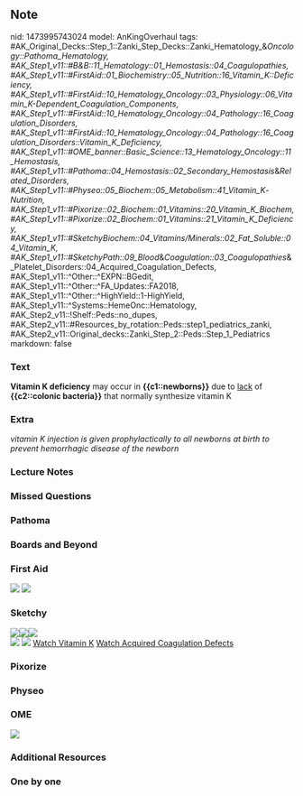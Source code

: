 ## Note
nid: 1473995743024
model: AnKingOverhaul
tags: #AK_Original_Decks::Step_1::Zanki_Step_Decks::Zanki_Hematology_&_Oncology::Pathoma_Hematology, #AK_Step1_v11::#B&B::11_Hematology::01_Hemostasis::04_Coagulopathies, #AK_Step1_v11::#FirstAid::01_Biochemistry::05_Nutrition::16_Vitamin_K::Deficiency, #AK_Step1_v11::#FirstAid::10_Hematology_Oncology::03_Physiology::06_Vitamin_K-Dependent_Coagulation_Components, #AK_Step1_v11::#FirstAid::10_Hematology_Oncology::04_Pathology::16_Coagulation_Disorders, #AK_Step1_v11::#FirstAid::10_Hematology_Oncology::04_Pathology::16_Coagulation_Disorders::Vitamin_K_Deficiency, #AK_Step1_v11::#OME_banner::Basic_Science::13_Hematology_Oncology::11_Hemostasis, #AK_Step1_v11::#Pathoma::04_Hemostasis::02_Secondary_Hemostasis_&_Related_Disorders, #AK_Step1_v11::#Physeo::05_Biochem::05_Metabolism::41_Vitamin_K_-_Nutrition, #AK_Step1_v11::#Pixorize::02_Biochem::01_Vitamins::20_Vitamin_K_Biochem, #AK_Step1_v11::#Pixorize::02_Biochem::01_Vitamins::21_Vitamin_K_Deficiency, #AK_Step1_v11::#SketchyBiochem::04_Vitamins/Minerals::02_Fat_Soluble::04_Vitamin_K, #AK_Step1_v11::#SketchyPath::09_Blood_&_Coagulation::03_Coagulopathies_&_Platelet_Disorders::04_Acquired_Coagulation_Defects, #AK_Step1_v11::^Other::^EXPN::BGedit, #AK_Step1_v11::^Other::^FA_Updates::FA2018, #AK_Step1_v11::^Other::^HighYield::1-HighYield, #AK_Step1_v11::^Systems::HemeOnc::Hematology, #AK_Step2_v11::!Shelf::Peds::no_dupes, #AK_Step2_v11::#Resources_by_rotation::Peds::step1_pediatrics_zanki, #AK_Step2_v11::Original_decks::Zanki_Step_2::Peds::Step_1_Pediatrics
markdown: false

### Text
<div>
  <b>Vitamin K deficiency</b> may occur in <b>{{c1::newborns}}</b>
  due to <u>lack</u> of <b>{{c2::colonic bacteria}}</b> that
  normally synthesize vitamin K
</div>

### Extra
<i>vitamin K injection is given prophylactically to all newborns at
birth to prevent hemorrhagic disease of the newborn</i>

### Lecture Notes


### Missed Questions


### Pathoma


### Boards and Beyond


### First Aid
<img src="tmpTLTqtF.png"> <img src="tmpeuwV2Y.png">

### Sketchy
<div><img src="Screen%20Shot%202020-02-14%20at%201.36.27%20PM.JPG"
class="resizer"><img src=
"Screen%20Shot%202020-02-14%20at%201.36.35%20PM.JPG" class=
"resizer"><img src="Zoverall%20picture%20(76)_1566160514431.JPG"
class="resizer"></div><img src=
"Screen%20Shot%202021-02-01%20at%2009.27.24.jpg"> <img src=
"Screen%20Shot%202021-02-01%20at%2009.27.43.jpg"> <a href=
"https://dashboard.sketchy.com/study/medical/courses/medical-biochemistry/units/medical-biochemistry-vitamins-minerals/videos/medical-biochemistry-vitamins-and-minerals-fat-soluble-vitamins-vitamin-k?utm_source=anki&utm_medium=partnership&utm_campaign=february_update&utm_content=medical">
Watch Vitamin K</a> <a href=
"https://dashboard.sketchy.com/study/medical/courses/medical-biochemistry/units/medical-biochemistry-vitamins-minerals/videos/medical-biochemistry-vitamins-and-minerals-fat-soluble-vitamins-vitamin-k?utm_source=anki&utm_medium=partnership&utm_campaign=february_update&utm_content=medical">
Watch Acquired Coagulation Defects</a>

### Pixorize


### Physeo


### OME
<div class="ome-widget">
  <a href=
  "https://onlinemeded.org/spa/heme-onc/hemostasis/acquire?ref=anki">
  <img src="_OME_AnkiFlashcards_Lesson_6.png"></a>
</div>

### Additional Resources


### One by one

